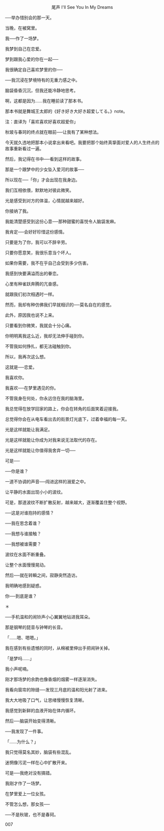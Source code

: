 <p align="center">尾声 I'll See You In My Dreams</p>

──举办惜别会的那一天。

当晚，在被窝里。

我──作了一场梦。

我梦到自己在恋爱。

梦到跟我心爱的你在一起──

我很确定自己喜欢梦里的你──

──我沉浸在梦境特有的无重力感之中。

脑袋昏昏沉沉，但我还能冷静地思考。

啊，这都是因为……我在睡前读了那本书。

那本书就是舞城王太郎的《好き好き大好き超爱してる。》note。

注：直译为「喜欢喜欢好喜欢超爱你」

秋玻与春珂的终点就在眼前──让我有了某种想法。

今天就久违地把那本小说拿出来看吧。我要把那个始终真挚面对爱人的人生终点的故事重新看过一遍。

然后，我记得在书中──看到这样的故事。

那是一个跟梦中的少女坠入爱河的故事──

所以现在──「你」才会出现在我身边。

我们互相依偎，默默地对彼此微笑。

光是感受到对方的体温，心情就越来越好。

你接纳了我。

我能清楚感受到这份心意──那种甜蜜的喜悦令人脑袋发麻。

我肯定──会好好珍惜这份感情。

只要是为了你，我可以不辞辛劳。

只要你愿意笑，我很乐意当个坏人。

如果你需要，我不在乎自己会受到多少伤害。

我感到快要满溢而出的眷恋。

心里有种雀跃奔腾的亢奋感。

就跟我们初次相遇时一样。

然而，我却有种仿佛我们早就相识的──莫名自在的感觉。

此外，原因我也说不上来。

只要看到你微笑，我就会十分心痛。

你明明离我这么近，我却无法伸手碰到你。

不管我如何挣扎，都无法碰触到你。

所以，我再次这么想。

这就是──恋爱。

我喜欢你。

我喜欢──在梦里遇见的你。

不管我身在何处，你永远住在我的脑海里。

我总觉得在放学回家的路上，你会在转角的后面笑着迎接我。

总觉得你会在从电车看出去的街景灯光底下，过着幸福的每一天。

光是这样就能让我满足。

光是这样就能让你成为对我来说无法取代的存在。

光是这样就能让你值得我舍弃一切──

可是──

──你是谁？

一道不协调的声音──闯进这样的溺爱之中。

让平静的水面出现小小的波纹。

可是，那道波纹不断扩散反射，越来越大，逐渐覆盖住整个视野。

──这是对谁抱持的感情？

──我在思念着谁？

──我想与谁接触？

──我想被谁需要？

波纹在水面不断重叠。

让整个水面慢慢晃动。

然后──就在转瞬之间，寂静突然造访。

我明确地感到疑惑。

你──到底是谁？

＊

──手机温和的闹铃声小心翼翼地钻进我耳朵。

那是钢琴的琵音与钟琴的长音。

「……嗯、嗯嗯。」

我在感到有些遗憾的同时，从棉被里伸出手把闹钟关掉。

「是梦吗……」

我小声呢喃。

刚才那场梦的余韵也像香烟的烟雾一样逐渐消失。

我看向窗帘的隙缝──发现三月底的温和阳光射了进来。

我大大地吸了口气，让思绪慢慢恢复清晰。

我感觉到新鲜的血液开始在体内循环。

然后──脑袋开始变得清晰。

──我发现了一件事。

「……为什么？」

我只觉得莫名其妙，脑袋有些混乱。

迷惘像污泥一样在心中扩散开来。

可是──我绝对没有搞错。

我刚才作了一场梦。

在梦里爱上一位女孩。

不管怎么想，那女孩──

──不是秋玻，也不是春珂。

007


